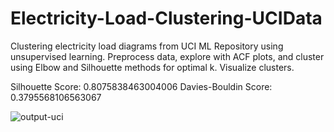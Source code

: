 # Electricity-Load-Clustering-UCIData
Clustering electricity load diagrams from UCI ML Repository using unsupervised learning. Preprocess data, explore with ACF plots, and cluster using Elbow and Silhouette methods for optimal k. Visualize clusters. 

Silhouette Score: 0.8075838463004006
Davies-Bouldin Score: 0.3795568106563067

![output-uci](https://github.com/gakgonullu/Electricity-Load-Clustering-UCIData/assets/64708829/999b7d41-f729-47c7-a24a-8ad2119a3794)

